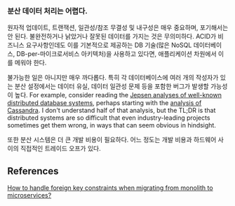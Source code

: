 ### 분산 데이터 처리는 어렵다.

원자적 업데이트, 트랜잭션, 일관성/참조 무결성 및 내구성은 매우 중요하며, 포기해서는 안 된다. 불완전하거나 낡았거나 잘못된 데이터를 가지는 것은 무의미하다. ACID가 비즈니스 요구사항인데도 이를 기본적으로 제공하는 DB 기술(많은 NoSQL 데이터베이스, DB-per-마이크로서비스 아키텍처)을 사용하고 있다면, 애플리케이션 차원에서 이를 메워야 한다.

불가능한 일은 아니지만 매우 까다롭다. 특히 각 데이터베이스에 여러 개의 작성자가 있는 분산 설정에서는 데이터 유실, 데이터 일관성 문제 등을 포함한 버그가 발생할 가능성이 높다. For example, consider reading the [Jepsen analyses of well-known distributed database systems](https://jepsen.io/analyses), perhaps starting with the [analysis of Cassandra](https://aphyr.com/posts/294-call-me-maybe-cassandra). I don't understand half of that analysis, but the TL;DR is that distributed systems are so difficult that even industry-leading projects sometimes get them wrong, in ways that can seem obvious in hindsight.

또한 분산 시스템은 더 큰 개발 비용이 필요하다. 어느 정도는 개발 비용과 하드웨어 사이의 직접적인 트레이드 오프가 있다.

## References

[How to handle foreign key constraints when migrating from monolith to microservices?](https://softwareengineering.stackexchange.com/questions/378348/how-to-handle-foreign-key-constraints-when-migrating-from-monolith-to-microservi)



